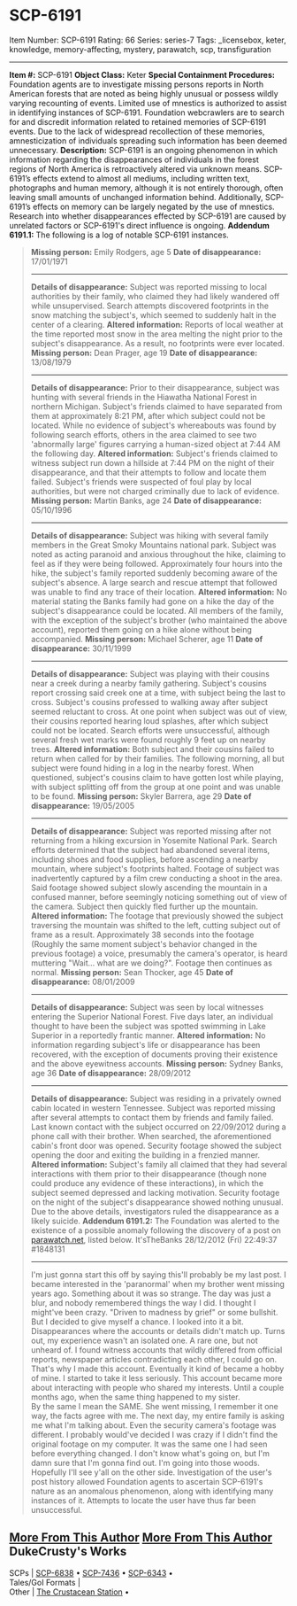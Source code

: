 # SCP-6191
Item Number: SCP-6191
Rating: 66
Series: series-7
Tags: _licensebox, keter, knowledge, memory-affecting, mystery, parawatch, scp, transfiguration

---

**Item #:** SCP-6191
**Object Class:** Keter
**Special Containment Procedures:** Foundation agents are to investigate missing persons reports in North American forests that are noted as being highly unusual or possess wildly varying recounting of events. Limited use of mnestics is authorized to assist in identifying instances of SCP-6191.
Foundation webcrawlers are to search for and discredit information related to retained memories of SCP-6191 events. Due to the lack of widespread recollection of these memories, amnesticization of individuals spreading such information has been deemed unnecessary.
**Description:** SCP-6191 is an ongoing phenomenon in which information regarding the disappearances of individuals in the forest regions of North America is retroactively altered via unknown means.
SCP-6191’s effects extend to almost all mediums, including written text, photographs and human memory, although it is not entirely thorough, often leaving small amounts of unchanged information behind. Additionally, SCP-6191’s effects on memory can be largely negated by the use of mnestics.
Research into whether disappearances effected by SCP-6191 are caused by unrelated factors or SCP-6191's direct influence is ongoing.
**Addendum 6191.1:** The following is a log of notable SCP-6191 instances.
> **Missing person:** Emily Rodgers, age 5
> **Date of disappearance:** 17/01/1971
> * * *
> **Details of disappearance:** Subject was reported missing to local authorities by their family, who claimed they had likely wandered off while unsupervised. Search attempts discovered footprints in the snow matching the subject's, which seemed to suddenly halt in the center of a clearing.
> **Altered information:** Reports of local weather at the time reported most snow in the area melting the night prior to the subject's disappearance. As a result, no footprints were ever located.
> **Missing person:** Dean Prager, age 19
> **Date of disappearance:** 13/08/1979
> * * *
> **Details of disappearance:** Prior to their disappearance, subject was hunting with several friends in the Hiawatha National Forest in northern Michigan. Subject's friends claimed to have separated from them at approximately 8:21 PM, after which subject could not be located. While no evidence of subject's whereabouts was found by following search efforts, others in the area claimed to see two 'abnormally large' figures carrying a human-sized object at 7:44 AM the following day.
> **Altered information:** Subject's friends claimed to witness subject run down a hillside at 7:44 PM on the night of their disappearance, and that their attempts to follow and locate them failed. Subject's friends were suspected of foul play by local authorities, but were not charged criminally due to lack of evidence.
> **Missing person:** Martin Banks, age 24
> **Date of disappearance:** 05/10/1996
> * * *
> **Details of disappearance:** Subject was hiking with several family members in the Great Smoky Mountains national park. Subject was noted as acting paranoid and anxious throughout the hike, claiming to feel as if they were being followed. Approximately four hours into the hike, the subject's family reported suddenly becoming aware of the subject's absence. A large search and rescue attempt that followed was unable to find any trace of their location.
> **Altered information:** No material stating the Banks family had gone on a hike the day of the subject's disappearance could be located. All members of the family, with the exception of the subject's brother (who maintained the above account), reported them going on a hike alone without being accompanied.
> **Missing person:** Michael Scherer, age 11
> **Date of disappearance:** 30/11/1999
> * * *
> **Details of disappearance:** Subject was playing with their cousins near a creek during a nearby family gathering. Subject's cousins report crossing said creek one at a time, with subject being the last to cross. Subject's cousins professed to walking away after subject seemed reluctant to cross. At one point when subject was out of view, their cousins reported hearing loud splashes, after which subject could not be located. Search efforts were unsuccessful, although several fresh wet marks were found roughly 9 feet up on nearby trees.
> **Altered information:** Both subject and their cousins failed to return when called for by their families. The following morning, all but subject were found hiding in a log in the nearby forest. When questioned, subject's cousins claim to have gotten lost while playing, with subject splitting off from the group at one point and was unable to be found.
> **Missing person:** Skyler Barrera, age 29
> **Date of disappearance:** 19/05/2005
> * * *
> **Details of disappearance:** Subject was reported missing after not returning from a hiking excursion in Yosemite National Park. Search efforts determined that the subject had abandoned several items, including shoes and food supplies, before ascending a nearby mountain, where subject's footprints halted. Footage of subject was inadvertently captured by a film crew conducting a shoot in the area. Said footage showed subject slowly ascending the mountain in a confused manner, before seemingly noticing something out of view of the camera. Subject then quickly fled further up the mountain.
> **Altered information:** The footage that previously showed the subject traversing the mountain was shifted to the left, cutting subject out of frame as a result. Approximately 38 seconds into the footage (Roughly the same moment subject's behavior changed in the previous footage) a voice, presumably the camera's operator, is heard muttering "Wait… what are we doing?". Footage then continues as normal.
> **Missing person:** Sean Thocker, age 45
> **Date of disappearance:** 08/01/2009
> * * *
> **Details of disappearance:** Subject was seen by local witnesses entering the Superior National Forest. Five days later, an individual thought to have been the subject was spotted swimming in Lake Superior in a reportedly frantic manner.
> **Altered information:** No information regarding subject's life or disappearance has been recovered, with the exception of documents proving their existence and the above eyewitness accounts.
> **Missing person:** Sydney Banks, age 36
> **Date of disappearance:** 28/09/2012
> * * *
> **Details of disappearance:** Subject was residing in a privately owned cabin located in western Tennessee. Subject was reported missing after several attempts to contact them by friends and family failed. Last known contact with the subject occurred on 22/09/2012 during a phone call with their brother. When searched, the aforementioned cabin's front door was opened. Security footage showed the subject opening the door and exiting the building in a frenzied manner.
> **Altered information:** Subject's family all claimed that they had several interactions with them prior to their disappearance (though none could produce any evidence of these interactions), in which the subject seemed depressed and lacking motivation. Security footage on the night of the subject's disappearance showed nothing unusual. Due to the above details, investigators ruled the disappearance as a likely suicide.
**Addendum 6191.2:** The Foundation was alerted to the existence of a possible anomaly following the discovery of a post on [parawatch.net](https://scp-wiki.wikidot.com/parawatch-hub), listed below.
> It'sTheBanks 28/12/2012 (Fri) 22:49:37 #1848131
> * * *
> I'm just gonna start this off by saying this'll probably be my last post.
> I became interested in the 'paranormal' when my brother went missing years ago. Something about it was so strange. The day was just a blur, and nobody remembered things the way I did. I thought I might've been crazy. "Driven to madness by grief" or some bullshit.  
>  But I decided to give myself a chance. I looked into it a bit. Disappearances where the accounts or details didn't match up. Turns out, my experience wasn't an isolated one. A rare one, but not unheard of. I found witness accounts that wildly differed from official reports, newspaper articles contradicting each other, I could go on. That's why I made this account. Eventually it kind of became a hobby of mine. I started to take it less seriously. This account became more about interacting with people who shared my interests. Until a couple months ago, when the same thing happened to my sister.  
>  By the same I mean the SAME. She went missing, I remember it one way, the facts agree with me. The next day, my entire family is asking me what I'm talking about. Even the security camera's footage was different. I probably would've decided I was crazy if I didn't find the original footage on my computer. It was the same one I had seen before everything changed.
> I don't know what's going on, but I'm damn sure that I'm gonna find out. I'm going into those woods. Hopefully I'll see y'all on the other side.
Investigation of the user's post history allowed Foundation agents to ascertain SCP-6191's nature as an anomalous phenomenon, along with identifying many instances of it. Attempts to locate the user have thus far been unsuccessful.
  
  

[More From This Author](javascript:;)
[More From This Author](javascript:;)
DukeCrusty's Works  
---  
SCPs |  [SCP-6838](/scp-6838) • [SCP-7436](/scp-7436) • [SCP-6343](/scp-6343) •  
Tales/GoI Formats |   
Other |  [The Crustacean Station](/the-crustacean-station) •